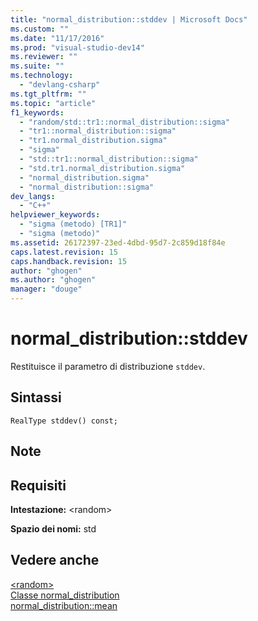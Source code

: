 ```yaml
---
title: "normal_distribution::stddev | Microsoft Docs"
ms.custom: ""
ms.date: "11/17/2016"
ms.prod: "visual-studio-dev14"
ms.reviewer: ""
ms.suite: ""
ms.technology: 
  - "devlang-csharp"
ms.tgt_pltfrm: ""
ms.topic: "article"
f1_keywords: 
  - "random/std::tr1::normal_distribution::sigma"
  - "tr1::normal_distribution::sigma"
  - "tr1.normal_distribution.sigma"
  - "sigma"
  - "std::tr1::normal_distribution::sigma"
  - "std.tr1.normal_distribution.sigma"
  - "normal_distribution.sigma"
  - "normal_distribution::sigma"
dev_langs: 
  - "C++"
helpviewer_keywords: 
  - "sigma (metodo) [TR1]"
  - "sigma (metodo)"
ms.assetid: 26172397-23ed-4dbd-95d7-2c859d18f84e
caps.latest.revision: 15
caps.handback.revision: 15
author: "ghogen"
ms.author: "ghogen"
manager: "douge"
---
```

# normal_distribution::stddev
Restituisce il parametro di distribuzione `stddev`.  
  
## Sintassi  
  
```  
RealType stddev() const;  
```  
  
## Note  
  
## Requisiti  
 **Intestazione:** \<random\>  
  
 **Spazio dei nomi:** std  
  
## Vedere anche  
 [\<random\>](../Topic/%3Crandom%3E.md)   
 [Classe normal\_distribution](/visual-cpp/standard-library/normal-distribution-class)   
 [normal\_distribution::mean](../misc/normal-distribution-mean.md)